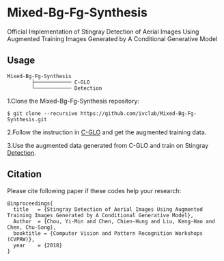 # Mixed-Bg-Fg-Synthesis
Official Implementation of Stingray Detection of Aerial Images Using Augmented Training Images Generated by A Conditional Generative Model

## Usage
    Mixed-Bg-Fg-Synthesis
            ├──────────── C-GLO
            └──────────── Detection


1.Clone the Mixed-Bg-Fg-Synthesis repository:

    $ git clone --recursive https://github.com/ivclab/Mixed-Bg-Fg-Synthesis.git


2.Follow the instruction in [C-GLO](https://github.com/ivclab/Mixed-Bg-Fg-Synthesis/tree/master/C-GLO) and get the augmented training data.
  

3.Use the augmented data generated from C-GLO and train on Stingray [Detection](https://github.com/ivclab/Mixed-Bg-Fg-Synthesis/tree/master/Detection).


## Citation
Please cite following paper if these codes help your research:

    @inproceedings{
      title   = {Stingray Detection of Aerial Images Using Augmented Training Images Generated by A Conditional Generative Model},
      Author  = {Chou, Yi-Min and Chen, Chien-Hung and Liu, Keng-Hao and Chen, Chu-Song}, 
      booktitle = {Computer Vision and Pattern Recognition Workshops (CVPRW)},
      year    = {2018}
    }
